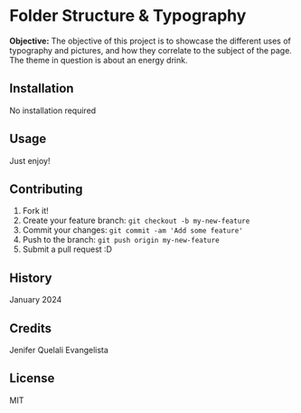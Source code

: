 # Folder Structure & Typography

**Objective:** The objective of this project is to showcase the different uses of typography and pictures, and how they correlate to the subject of the page. The theme in question is about an energy drink.

## Installation
No installation required

## Usage
Just enjoy!

## Contributing
1. Fork it!
2. Create your feature branch: `git checkout -b my-new-feature`
3. Commit your changes: `git commit -am 'Add some feature'`
4. Push to the branch: `git push origin my-new-feature`
5. Submit a pull request :D

## History
January 2024

## Credits
Jenifer Quelali Evangelista

## License
MIT
